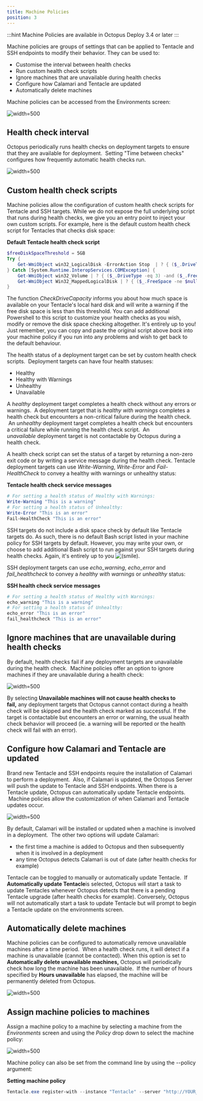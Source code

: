 ```yaml
---
title: Machine Policies
position: 3
---
```



:::hint
Machine Policies are available in Octopus Deploy 3.4 or later
:::


Machine policies are groups of settings that can be applied to Tentacle and SSH endpoints to modify their behavior. They can be used to:

- Customise the interval between health checks
- Run custom health check scripts
- Ignore machines that are unavailable during health checks
- Configure how Calamari and Tentacle are updated
- Automatically delete machines



Machine policies can be accessed from the Environments screen:


![](/docs/images/5669423/5865583.png "width=500")

## Health check interval


Octopus periodically runs health checks on deployment targets to ensure that they are available for deployment.  Setting "Time between checks" configures how frequently automatic health checks run.


![](/docs/images/5669423/5865585.png "width=500")

## Custom health check scripts


Machine policies allow the configuration of custom health check scripts for Tentacle and SSH targets. While we do not expose the full underlying script that runs during health checks, we give you an entry point to inject your own custom scripts. For example, here is the default custom health check script for Tentacles that checks disk space:

**Default Tentacle health check script**

```powershell
$freeDiskSpaceThreshold = 5GB
Try {
	Get-WmiObject win32_LogicalDisk -ErrorAction Stop  | ? { ($_.DriveType -eq 3) -and ($_.FreeSpace -ne $null)} |  % { CheckDriveCapacity @{Name =$_.DeviceId; FreeSpace=$_.FreeSpace} }
} Catch [System.Runtime.InteropServices.COMException] {
	Get-WmiObject win32_Volume | ? { ($_.DriveType -eq 3) -and ($_.FreeSpace -ne $null) -and ($_.DriveLetter -ne $null)} | % { CheckDriveCapacity @{Name =$_.DriveLetter; FreeSpace=$_.FreeSpace} }
	Get-WmiObject Win32_MappedLogicalDisk | ? { ($_.FreeSpace -ne $null) -and ($_.DeviceId -ne $null)} | % { CheckDriveCapacity @{Name =$_.DeviceId; FreeSpace=$_.FreeSpace} }	
}
```


The function *CheckDriveCapacity* informs you about how much space is available on your Tentacle's local hard disk and will write a warning if the free disk space is less than this threshold. You can add additional Powershell to this script to customize your health checks as you wish, modify or remove the disk space checking altogether. It's entirely up to you! Just remember, you can copy and paste the original script above *back* into your machine policy if you run into any problems and wish to get back to the default behaviour.


The health status of a deployment target can be set by custom health check scripts.  Deployment targets can have four health statuses:

- Healthy
- Healthy with Warnings
- Unhealthy
- Unavailable



A *healthy* deployment target completes a health check without any errors or warnings.  A deployment target that is *healthy with warnings* completes a health check but encounters a non-critical failure during the health check.  An *unhealthy* deployment target completes a health check but encounters a critical failure while running the health check script.  An *unavailable* deployment target is not contactable by Octopus during a health check.


A health check script can set the status of a target by returning a non-zero exit code or by writing a service message during the health check. Tentacle deployment targets can use *Write-Warning*, *Write-Error* and *Fail-HealthCheck* to convey a healthy with warnings or unhealthy status:

**Tentacle health check service messages**

```powershell
# For setting a health status of Healthy with Warnings:
Write-Warning "This is a warning"
# For setting a health status of Unhealthy:
Write-Error "This is an error"
Fail-HealthCheck "This is an error"
```





SSH targets do not include a disk space check by default like Tentacle targets do. As such, there is no default Bash script listed in your machine policy for SSH targets by default. However, you may write your own, or choose to add additional Bash script to run against your SSH targets during health checks. Again, it's entirely up to you ![(smile)](images/icons/emoticons/smile.png).


SSH deployment targets can use *echo\_warning*, *echo\_error* and *fail\_healthcheck* to convey a *healthy with warnings* or *unhealthy* status:

**SSH health check service messages**

```bash
# For setting a health status of Healthy with Warnings:
echo_warning "This is a warning"
# For setting a health status of Unhealthy:
echo_error "This is an error"
fail_healthcheck "This is an error"
```

## Ignore machines that are unavailable during health checks


By default, health checks fail if any deployment targets are unavailable during the health check.  Machine policies offer an option to ignore machines if they are unavailable during a health check:


![](/docs/images/5669423/5865592.png "width=500")


By selecting **Unavailable machines will not cause health checks to fail,** any deployment targets that Octopus cannot contact during a health check will be skipped and the health check marked as successful. If the target is contactable but encounters an error or warning, the usual health check behavior will proceed (ie. a warning will be reported or the health check will fail with an error).

## Configure how Calamari and Tentacle are updated


Brand new Tentacle and SSH endpoints require the installation of Calamari to perform a deployment.  Also, if Calamari is updated, the Octopus Server will push the update to Tentacle and SSH endpoints. When there is a Tentacle update, Octopus can automatically update Tentacle endpoints.  Machine policies allow the customization of when Calamari and Tentacle updates occur.


![](/docs/images/5669423/5865594.png "width=500")


By default, Calamari will be installed or updated when a machine is involved in a deployment.  The other two options will update Calamari:

- the first time a machine is added to Octopus and then subsequently when it is involved in a deployment
- any time Octopus detects Calamari is out of date (after health checks for example)



Tentacle can be toggled to manually or automatically update Tentacle.  If **Automatically update Tentacle**is selected, Octopus will start a task to update Tentacles whenever Octopus detects that there is a pending Tentacle upgrade (after health checks for example). Conversely, Octopus will not automatically start a task to update Tentacle but will prompt to begin a Tentacle update on the environments screen.

## Automatically delete machines


Machine policies can be configured to automatically remove unavailable machines after a time period.  When a health check runs, it will detect if a machine is unavailable (cannot be contacted). When this option is set to **Automatically delete unavailable machines,** Octopus will periodically check how long the machine has been unavailable.  If the number of hours specified by **Hours unavailable** has elapsed, the machine will be permanently deleted from Octopus.


![](/docs/images/5669423/5865595.png "width=500")

## Assign machine policies to machines


Assign a machine policy to a machine by selecting a machine from the *Environments* screen and using the *Policy* drop down to select the machine policy:


![](/docs/images/5669423/5865599.png "width=500")


Machine policy can also be set from the command line by using the --policy argument:

**Setting machine policy**

```powershell
Tentacle.exe register-with --instance "Tentacle" --server "http://YOUR_OCTOPUS" --apiKey="API-YOUR_API_KEY" --role "web-server" --environment "Staging" --comms-style TentaclePassive --policy "Transient machines"
```
